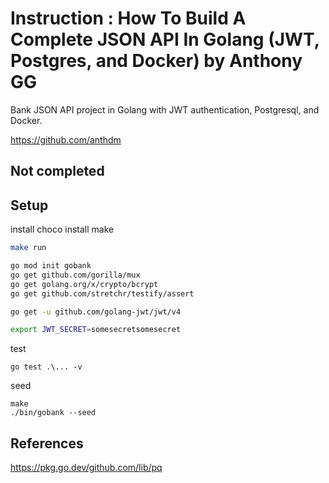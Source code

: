 # Instruction : How To Build A Complete JSON API In Golang (JWT, Postgres, and Docker) by Anthony GG

Bank JSON API project in Golang with JWT authentication, Postgresql, and Docker.

https://github.com/anthdm

## Not completed


## Setup

install choco
install make 

```bash
make run
```

```bash
go mod init gobank
go get github.com/gorilla/mux
go get golang.org/x/crypto/bcrypt
go get github.com/stretchr/testify/assert

go get -u github.com/golang-jwt/jwt/v4

export JWT_SECRET=somesecretsomesecret

```

test

```shell
go test .\... -v
```

seed

```shell
make
./bin/gobank --seed
```



## References

https://pkg.go.dev/github.com/lib/pq

